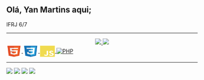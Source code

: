 <h2> Olá, Yan Martins aqui; </h2>
 IFRJ 6/7 <br>
 <hr>
<div align="center">
  <a href="www.linkedin.com/in/martins-yan">
  <img height="180em" src="https://github-readme-stats.vercel.app/api?username=Marti-yan&show_icons=true&theme=tokyonight&include_all_commits=true&count_private=true"/>
  <img height="180em" src="https://github-readme-stats.vercel.app/api/top-langs/?username=Marti-yan&layout=compact&langs_count=7&theme=tokyonight"/>
</div>
  <div>
    <img align="center" alt="HTML" height="30" width="40" src="https://raw.githubusercontent.com/devicons/devicon/master/icons/html5/html5-original.svg">
  <img align="center" alt="CSS" height="30" width="40" src="https://raw.githubusercontent.com/devicons/devicon/master/icons/css3/css3-original.svg">
    <img align="center" alt="JS" height="30" width="40" src="https://raw.githubusercontent.com/devicons/devicon/master/icons/javascript/javascript-plain.svg">
   <img align="center" alt="PHP" height="40" width="45" src="https://cdn.jsdelivr.net/gh/devicons/devicon/icons/php/php-plain.svg"  />
  </div>
  <hr>
  <div>
    <a href="https://www.instagram.com/marti_yan2/" target="_blank"><img src="https://img.shields.io/badge/Instagram-E4405F?style=for-the-badge&logo=instagram&logoColor=white" target="_blank"></a>
  <a href="https://api.whatsapp.com/send?phone=5522988718656" target="_blank"><img src="https://img.shields.io/badge/WhatsApp-25D366?style=for-the-badge&logo=whatsapp&logoColor=white" target="_blank"></a>
 	<a href="https://github.com/Marti-yan" target="_blank"><img src="https://img.shields.io/badge/LinkedIn-0077B5?style=for-the-badge&logo=linkedin&logoColor=white" target="_blank"></a>
 <a href="https://www.linkedin.com/in/martins-yan" target="_blank"><img src="https://img.shields.io/badge/GitHub-100000?style=for-the-badge&logo=github&logoColor=white" target="_blank"></a>
  

 </div>
